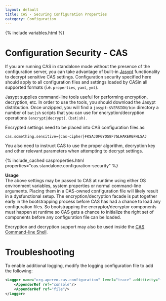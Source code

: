 ```yaml
---
layout: default
title: CAS - Securing Configuration Properties
category: Configuration
---
```


{% include variables.html %}

# Configuration Security - CAS

If you are running CAS in standalone mode without the presence of the configuration server,
you can take advantage of built-in [Jasypt](http://www.jasypt.org/) functionality to decrypt 
sensitive CAS settings. Configuration security specified here should apply to all configuration 
files and settings loaded by CASin all supported formats (i.e. `properties`, `yaml`, `yml`).

Jasypt supplies command-line tools useful for performing encryption, decryption, etc. In 
order to use the tools, you should download the Jasypt distribution. Once unzipped, you will find a `jasypt-$VERSION/bin` 
directory a number of `bat|sh` scripts that you can use for encryption/decryption operations `(encrypt|decrypt).(bat|sh)`.

Encrypted settings need to be placed into CAS configuration files as:

```properties
cas.something.sensitive={cas-cipher}FKSAJDFGYOS8F7GLHAKERGFHLSAJ
```

You also need to instruct CAS to use the proper algorithm, decryption key and other relevant parameters
when attempting to decrypt settings. 
   
{% include_cached casproperties.html properties="cas.standalone.configuration-security" %}

<div class="alert alert-info">
<strong>Usage</strong><br/>The above settings may be passed to CAS at runtime using either OS 
environment variables, system properties or normal command-line arguments. Placing them in a CAS-owned configuration file
will likely result in a dysfunctional setup. The encryption/decryption facade is put together early in the bootstrapping 
process before CAS has had a chance to load any configuration files. So bootstrapping the encryptor/decryptor components 
must happen at runtime so CAS gets a chance to initialize the right set of components before any configuration file can be loaded.
</div>

Encryption and decryption support may also be used inside the [CAS Command-line Shell](../installation/Configuring-Commandline-Shell.html).

# Troubleshooting

To enable additional logging, modify the logging configuration file to add the following:

```xml
<Logger name="org.apereo.cas.configuration" level="trace" additivity="false">
    <AppenderRef ref="console"/>
    <AppenderRef ref="file"/>
</Logger>
```
